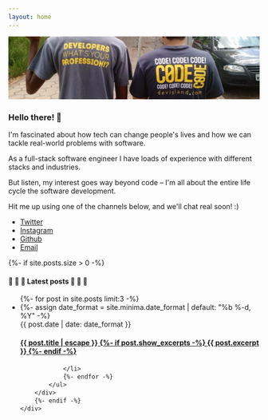 ```yaml
---
layout: home
---
```


<section id="one">
    <div class="image main" data-position="center">
        <img src="images/banner.jpeg" alt="" />
    </div>
    <div class="home-container" id="home">
        <div class="card center source-pro">
            <h3>Hello there! 👋 </h3>
            <div class="px-2">
                <p>I'm fascinated about how tech can change people's lives and how we can tackle real-world problems with software.</p>
                <p>As a full-stack software engineer I have loads of experience with different stacks and industries.</p>
                <p>But listen, my interest goes way beyond code – I'm all about the entire life cycle the software development.</p>
                <p>Hit me up using one of the channels below, and we'll chat real soon! :)</p>
            </div>            
            <ul class="icons icons-card">
                <li><a href="https://github.com/flavio1110" target="_blank" class="icon brands fa-twitter"><span class="label">Twitter</span></a></li>
                <li><a href="https://www.linkedin.com/in/flavio1110" target="_blank" class="icon brands fa-linkedin"><span class="label">Instagram</span></a></li>
                <li><a href="https://github.com/flavio1110" target="_blank" class="icon brands fa-github"><span class="label">Github</span></a></li>
                <li><a href="mailto:flavio1110@gmail.com" target="_blank" class="icon solid fa-envelope"><span class="label">Email</span></a></li>
            </ul>
        </div>
        {%- if site.posts.size > 0 -%}
        <div class="card latest-posts">
            <h4 class="text-center">📣 📣 📣 Latest posts 📣 📣 📣 </h4>
            <ul class="no-bullets">
                {%- for post in site.posts limit:3 -%}
                <li>
                    {%- assign date_format = site.minima.date_format | default: "%b %-d, %Y" -%}
                    <div class="post-meta">
                        <span>{{ post.date | date: date_format }}</span>
                    </div>
                    <h4>
                        <a href="{{ post.url | relative_url }}">
                            <span class="block">{{ post.title | escape }}</span>
                            {%- if post.show_excerpts -%}
                            <span class="excerpt">
                                {{ post.excerpt }}
                            </span>
                            {%- endif -%}
                        </a>
                    </h4>
                    
                    
                </li>
                {%- endfor -%}
            </ul>
        </div>
        {%- endif -%}
    </div>
</section>
